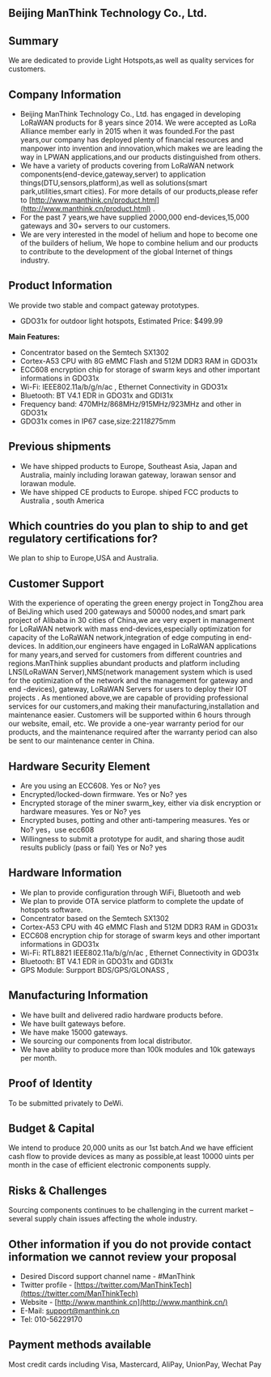 ## Beijing ManThink Technology Co., Ltd.
## Summary
We are dedicated to provide Light Hotspots,as well as quality services for customers.
## Company Information
- Beijing ManThink Technology Co., Ltd. has engaged in developing LoRaWAN products for 8 years since 2014. We were accepted as LoRa Alliance member early in 2015 when it was founded.For the past years,our company has deployed plenty of financial resources and manpower into invention and innovation,which makes we are leading the way in LPWAN applications,and our products distinguished from others.
- We have a variety of products covering from LoRaWAN network components(end-device,gateway,server) to application things(DTU,sensors,platform),as well as solutions(smart park,utilities,smart cities). For more details of our products,please refer to [http://www.manthink.cn/product.html](http://www.manthink.cn/product.html) .
- For the past 7 years,we have supplied 2000,000 end-devices,15,000 gateways and 30+ servers to our customers.
- We are very interested in the model of helium and hope to become one of the builders of helium, We hope to combine helium and our products to contribute to the development of the global Internet of things industry.
## Product Information

We provide two stable and compact gateway prototypes.

- GDO31x for outdoor light hotspots, Estimated Price: $499.99

**Main Features:**

- Concentrator based on the Semtech SX1302
- Cortex-A53 CPU with 8G eMMC Flash and 512M DDR3 RAM in GDO31x
- ECC608 encryption chip for storage of swarm keys and other important informations in GDO31x
- Wi-Fi:  IEEE802.11a/b/g/n/ac , Ethernet Connectivity in GDO31x
- Bluetooth: BT V4.1 EDR in GDO31x and GDI31x
- Frequency band: 470MHz/868MHz/915MHz/923MHz and other in GDO31x
- GDO31x comes in IP67 case,size:221*182*75mm
## Previous shipments

- We have shipped products to Europe, Southeast Asia, Japan and Australia, mainly including lorawan gateway, lorawan sensor and lorawan module.
- We have shipped CE products to Europe. shiped FCC products to Australia , south America 
## Which countries do you plan to ship to and get regulatory certifications for? 
We plan to ship to Europe,USA and Australia.
## Customer Support 
With the experience of operating the green energy project in TongZhou area of BeiJing which used 200 gateways and 50000 nodes,and smart park project of Alibaba in 30 cities of China,we are very expert in management for LoRaWAN network with mass end-devices,especially optimization for capacity of the LoRaWAN network,integration of edge computing in end-devices.
In addition,our engineers have engaged in LoRaWAN applications for many years,and served for customers from different countries and regions.ManThink supplies abundant products and platform including LNS(LoRaWAN Server),NMS(network management system which is used for the optimization of the network and the management for gateway and end -devices), gateway, LoRaWAN Servers for users to deploy their IOT projects .
As mentioned above,we are capable of providing professional services for our customers,and making their manufacturing,installation and maintenance easier.
Customers will be supported within 6 hours through our website, email, etc.
We provide a one-year warranty period for our products, and the maintenance required after the warranty period can also be sent to our maintenance center in China.
## Hardware Security Element 

- Are you using an ECC608. Yes or No?
  yes
- Encrypted/locked-down firmware. Yes or No?
  yes
- Encrypted storage of the miner swarm_key, either via disk encryption or hardware measures. Yes or No?
  yes
- Encrypted buses, potting and other anti-tampering measures. Yes or No?
  yes，use ecc608
- Willingness to submit a prototype for audit, and sharing those audit results publicly (pass or fail) Yes or No?
  yes  
## Hardware Information 

- We plan to provide configuration through WiFi, Bluetooth and web
- We plan to provide OTA service platform to complete the update of hotspots software.
- Concentrator based on the Semtech SX1302
- Cortex-A53 CPU with 4G eMMC Flash and 512M DDR3 RAM in GDO31x
- ECC608 encryption chip for storage of swarm keys and other important informations in GDO31x
- Wi-Fi: RTL8821 IEEE802.11a/b/g/n/ac , Ethernet Connectivity in GDO31x
- Bluetooth: BT V4.1 EDR in GDO31x and GDI31x
- GPS Module: Surpport BDS/GPS/GLONASS ,
## Manufacturing Information 
- We have built and delivered radio hardware products before.
- We have built gateways before.
- We have make 15000 gateways.
- We sourcing our components from local distributor.
- We have ability to produce more than 100k modules and 10k gateways per month.
## Proof of Identity
To be submitted privately to DeWi.
## Budget & Capital 
We intend to produce 20,000 units as our 1st batch.And we have efficient cash flow to provide devices as many as possible,at least 10000 uints per month in the case of efficient electronic components supply.
## Risks & Challenges
Sourcing components continues to be challenging in the current market – several supply chain issues affecting the whole industry.**​**
## Other information if you do not provide contact information we cannot review your proposal

- Desired Discord support channel name - #ManThink
- Twitter profile - [https://twitter.com/ManThinkTech](https://twitter.com/ManThinkTech)
- Website - [http://www.manthink.cn](http://www.manthink.cn/)
- E-Mail: [support@manthink.cn](mailto:info@manthink.cn)
- Tel: 010-56229170
## Payment methods available
Most credit cards including Visa, Mastercard, AliPay, UnionPay, Wechat Pay
